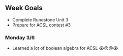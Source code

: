 ## Week Goals
 - Complete Runestone Unit 3
 - Prepare for ACSL contest #3

### Monday 3/6
 - Learned a lot of boolean algebra for ACSL 😭😢😢😭
